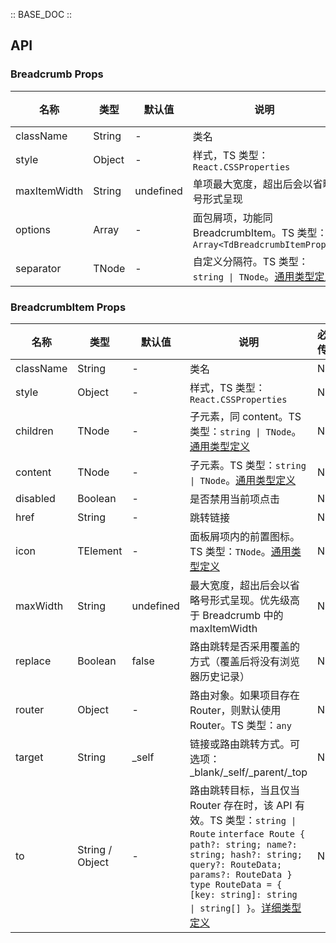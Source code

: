 :: BASE_DOC ::

## API

### Breadcrumb Props

名称 | 类型 | 默认值 | 说明 | 必传
-- | -- | -- | -- | --
className | String | - | 类名 | N
style | Object | - | 样式，TS 类型：`React.CSSProperties` | N
maxItemWidth | String | undefined | 单项最大宽度，超出后会以省略号形式呈现 | N
options | Array | - | 面包屑项，功能同 BreadcrumbItem。TS 类型：`Array<TdBreadcrumbItemProps>` | N
separator | TNode | - | 自定义分隔符。TS 类型：`string \| TNode`。[通用类型定义](https://github.com/Tencent/tdesign-react/blob/develop/src/common.ts) | N

### BreadcrumbItem Props

名称 | 类型 | 默认值 | 说明 | 必传
-- | -- | -- | -- | --
className | String | - | 类名 | N
style | Object | - | 样式，TS 类型：`React.CSSProperties` | N
children | TNode | - | 子元素，同 content。TS 类型：`string \| TNode`。[通用类型定义](https://github.com/Tencent/tdesign-react/blob/develop/src/common.ts) | N
content | TNode | - | 子元素。TS 类型：`string \| TNode`。[通用类型定义](https://github.com/Tencent/tdesign-react/blob/develop/src/common.ts) | N
disabled | Boolean | - | 是否禁用当前项点击 | N
href | String | - | 跳转链接 | N
icon | TElement | - | 面板屑项内的前置图标。TS 类型：`TNode`。[通用类型定义](https://github.com/Tencent/tdesign-react/blob/develop/src/common.ts) | N
maxWidth | String | undefined | 最大宽度，超出后会以省略号形式呈现。优先级高于 Breadcrumb 中的 maxItemWidth | N
replace | Boolean | false | 路由跳转是否采用覆盖的方式（覆盖后将没有浏览器历史记录） | N
router | Object | - | 路由对象。如果项目存在 Router，则默认使用 Router。TS 类型：`any` | N
target | String | _self | 链接或路由跳转方式。可选项：_blank/_self/_parent/_top | N
to | String / Object | - | 路由跳转目标，当且仅当 Router 存在时，该 API 有效。TS 类型：`string \| Route` `interface Route { path?: string; name?: string; hash?: string; query?: RouteData; params?: RouteData }` `type RouteData = { [key: string]: string \| string[] }`。[详细类型定义](https://github.com/Tencent/tdesign-react/blob/develop/src/breadcrumb/type.ts) | N
